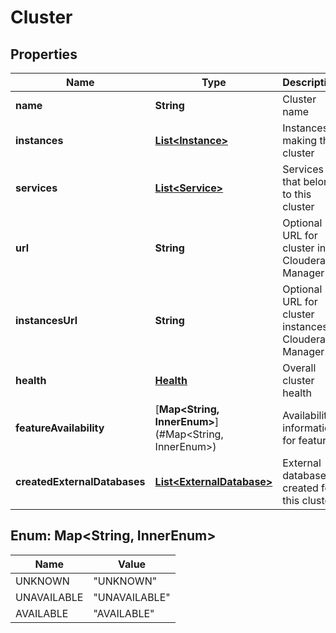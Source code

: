 
# Cluster

## Properties
Name | Type | Description | Notes
------------ | ------------- | ------------- | -------------
**name** | **String** | Cluster name | 
**instances** | [**List&lt;Instance&gt;**](Instance.md) | Instances making this cluster |  [optional]
**services** | [**List&lt;Service&gt;**](Service.md) | Services that belong to this cluster |  [optional]
**url** | **String** | Optional URL for cluster in Cloudera Manager |  [optional]
**instancesUrl** | **String** | Optional URL for cluster instances in Cloudera Manager |  [optional]
**health** | [**Health**](Health.md) | Overall cluster health |  [optional]
**featureAvailability** | [**Map&lt;String, InnerEnum&gt;**](#Map&lt;String, InnerEnum&gt;) | Availability information for features |  [optional]
**createdExternalDatabases** | [**List&lt;ExternalDatabase&gt;**](ExternalDatabase.md) | External databases created for this cluster |  [optional]


<a name="Map<String, InnerEnum>"></a>
## Enum: Map&lt;String, InnerEnum&gt;
Name | Value
---- | -----
UNKNOWN | &quot;UNKNOWN&quot;
UNAVAILABLE | &quot;UNAVAILABLE&quot;
AVAILABLE | &quot;AVAILABLE&quot;



